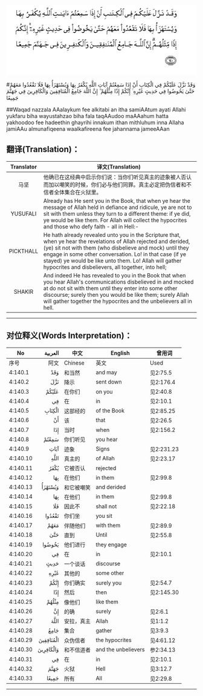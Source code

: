 ![004:140](images/004_140.gif)

#وَقَدْ نَزَّلَ عَلَيْكُمْ فِي الْكِتَابِ أَنْ إِذَا سَمِعْتُمْ آيَاتِ اللَّهِ يُكْفَرُ بِهَا وَيُسْتَهْزَأُ بِهَا فَلَا تَقْعُدُوا مَعَهُمْ حَتَّىٰ يَخُوضُوا فِي حَدِيثٍ غَيْرِهِ ۚ إِنَّكُمْ إِذًا مِثْلُهُمْ ۗ إِنَّ اللَّهَ جَامِعُ الْمُنَافِقِينَ وَالْكَافِرِينَ فِي جَهَنَّمَ جَمِيعًا 

##Waqad nazzala AAalaykum fee alkitabi an itha samiAAtum ayati Allahi yukfaru biha wayustahzao biha fala taqAAudoo maAAahum hatta yakhoodoo fee hadeethin ghayrihi innakum ithan mithluhum inna Allaha jamiAAu almunafiqeena waalkafireena fee jahannama jameeAAan 

## 翻译(Translation)：

| Translator | 译文(Translation)                                            |
| :--------: | ------------------------------------------------------------ |
|    马坚    | 他确已在这经典中启示你们说：当你们听见真主的迹象被人否认而加以嘲笑的时候，你们必与他们同罪。真主必定把伪信者和不信者全体集合在火狱里。 |
|  YUSUFALI  | Already has He sent you in the Book, that when ye hear the message of Allah held in defiance and ridicule, ye are not to sit with them unless they turn to a different theme: if ye did, ye would be like them. For Allah will collect the hypocrites and those who defy faith - all in Hell:- |
| PICKTHALL  | He hath already revealed unto you in the Scripture that, when ye hear the revelations of Allah rejected and derided, (ye) sit not with them (who disbelieve and mock) until they engage in some other conversation. Lo! in that case (if ye stayed) ye would be like unto them. Lo! Allah will gather hypocrites and disbelievers, all together, into hell; |
|   SHAKIR   | And indeed He has revealed to you in the Book that when you hear Allah's communications disbelieved in and mocked at do not sit with them until they enter into some other discourse; surely then you would be like them; surely Allah will gather together the hypocrites and the unbelievers all in hell. |

---

## 对位释义(Words Interpretation)：

| No   | العربية | 中文    | English | 曾用词 |
| ---- | ------: | ------- | ------- | ------ |
| 序号 |    阿文 | Chinese | 英文    | Used   |
| 4:140.1  | وَقَدْ       | 和当然     | and may             | 见2:75.5   |
| 4:140.2  | نَزَّلَ       | 降示       | sent down           | 见2:176.4  |
| 4:140.3  | عَلَيْكُمْ     | 在你们     | on you              | 见2:40.8   |
| 4:140.4  | فِي        | 在         | in                  | 见2:10.1   |
| 4:140.5  | الْكِتَابِ    | 这部经的   | of the Book         | 见2:85.25  |
| 4:140.6  | أَنْ        | 该         | that                | 见2:26.5   |
| 4:140.7  | إِذَا       | 当时       | when                | 见2:156.2  |
| 4:140.8  | سَمِعْتُمْ     | 你们听见   | you hear            |            |
| 4:140.9  | آيَاتِ      | 迹象       | Signs               | 见2:231.23 |
| 4:140.10 | اللَّهِ      | 真主的     | of Allah            | 见2:23.17  |
| 4:140.11 | يُكْفَرُ      | 它被否认   | rejected            |            |
| 4:140.12 | بِهَا       | 在他们     | in them             | 见2:99.8   |
| 4:140.13 | وَيُسْتَهْزَأُ   | 和它被嘲笑 | and derided         |            |
| 4:140.14 | بِهَا       | 在他们     | in them             | 见2:99.8   |
| 4:140.15 | فَلَا       | 因此不     | shall not           | 见2:22.18  |
| 4:140.16 | تَقْعُدُوا    | 你们坐     | you sit             |            |
| 4:140.17 | مَعَهُمْ      | 伴随他们   | with them           | 见2:89.9   |
| 4:140.18 | حَتَّىٰ       | 直到       | Until               | 见2:55.8   |
| 4:140.19 | يَخُوضُوا    | 他们进行   | they engage         |            |
| 4:140.20 | فِي        | 在         | in                  | 见2:10.1   |
| 4:140.21 | حَدِيثٍ      | 一个谈话   | discourse           |            |
| 4:140.22 | غَيْرِهِ      | 其他的     | some other          |            |
| 4:140.23 | إِنَّكُمْ      | 你们确实   | surely you          | 见2:54.7   |
| 4:140.24 | إِذًا       | 然后       | then                | 见2:145.30 |
| 4:140.25 | مِثْلُهُمْ     | 像他们     | like them           |            |
| 4:140.26 | إِنَّ        | 的确       | surely              | 见2:6.1    |
| 4:140.27 | اللَّهَ      | 安拉，真主 | Allah               | 见1:1.2    |
| 4:140.28 | جَامِعُ      | 集合       | gather              | 见3:9.3    |
| 4:140.29 | الْمُنَافِقِينَ | 众伪信者   | the hypocrites      | 见4:61.12  |
| 4:140.30 | وَالْكَافِرِينَ | 和不信道者 | and the unbelievers | 参2:34.13  |
| 4:140.31 | فِي        | 在         | in                  | 见2:10.1   |
| 4:140.32 | جَهَنَّمَ      | 火狱       | Hell                | 见3:12.7   |
| 4:140.33 | جَمِيعًا     | 所有       | All                 | 见2:29.8   |

---

